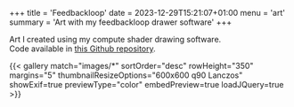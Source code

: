 +++
title = 'Feedbackloop'
date = 2023-12-29T15:21:07+01:00
menu = 'art'
summary = 'Art with my feedbackloop drawer software'
+++

Art I created using my compute shader drawing software.  
Code available in [this Github repository](https://github.com/angelocarly/feedbackloop).

{{< gallery match="images/*" sortOrder="desc" rowHeight="350" margins="5" thumbnailResizeOptions="600x600 q90 Lanczos" showExif=true previewType="color" embedPreview=true loadJQuery=true >}}

